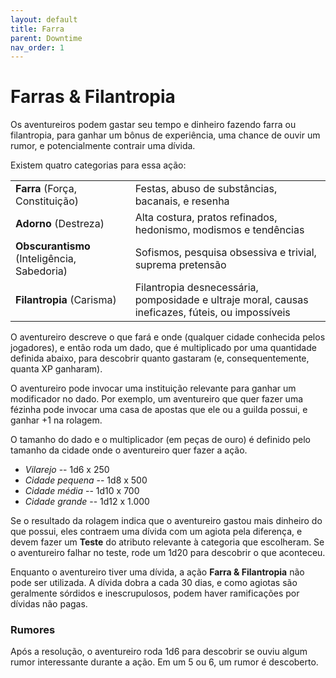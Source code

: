```yaml
---
layout: default
title: Farra
parent: Downtime
nav_order: 1
---
```


# Farras & Filantropia

Os aventureiros podem gastar seu tempo e dinheiro fazendo farra ou filantropia, para ganhar um bônus de experiência, uma chance de ouvir um rumor, e potencialmente contrair uma dívida.

Existem quatro categorias para essa ação:

| | |
| :--- | :--- |
| **Farra** (Força, Constituição) | Festas, abuso de substâncias, bacanais, e resenha |
| **Adorno** (Destreza) | Alta costura, pratos refinados, hedonismo, modismos e tendências |
| **Obscurantismo** (Inteligência, Sabedoria) | Sofismos, pesquisa obsessiva e trivial, suprema pretensão |
| **Filantropia** (Carisma) | Filantropia desnecessária, pomposidade e ultraje moral, causas ineficazes, fúteis, ou impossíveis |

O aventureiro descreve o que fará e onde (qualquer cidade conhecida pelos jogadores), e então roda um dado, que é multiplicado por uma quantidade definida abaixo, para descobrir quanto gastaram (e, consequentemente, quanta XP ganharam). 

O aventureiro pode invocar uma instituição relevante para ganhar um modificador no dado. Por exemplo, um aventureiro que quer fazer uma fézinha pode invocar uma casa de apostas que ele ou a guilda possui, e ganhar +1 na rolagem.

O tamanho do dado e o multiplicador (em peças de ouro) é definido pelo tamanho da cidade onde o aventureiro quer fazer a ação.

+ *Vilarejo* -- 1d6 x 250
+ *Cidade pequena* -- 1d8 x 500
+ *Cidade média* -- 1d10 x 700
+ *Cidade grande* -- 1d12 x 1.000

Se o resultado da rolagem indica que o aventureiro gastou mais dinheiro do que possui, eles contraem uma dívida com um agiota pela diferença, e devem fazer um **Teste** do atributo relevante à categoria que escolheram. Se o aventureiro falhar no teste, rode um 1d20 para descobrir o que aconteceu.

Enquanto o aventureiro tiver uma dívida, a ação **Farra & Filantropia** não pode ser utilizada. A dívida dobra a cada 30 dias, e como agiotas são geralmente sórdidos e inescrupulosos, podem haver ramificações por dívidas não pagas.

### Rumores

Após a resolução, o aventureiro roda 1d6 para descobrir se ouviu algum rumor interessante durante a ação. Em um 5 ou 6, um rumor é descoberto.
